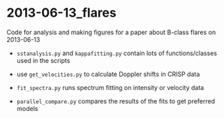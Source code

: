 # 2013-06-13_flares
Code for analysis and making figures for a paper about B-class flares on 2013-06-13

- ```sstanalysis.py``` and ```kappafitting.py``` contain lots of functions/classes used in the scripts

- use ```get_velocities.py``` to calculate Doppler shifts in CRISP data

- ```fit_spectra.py``` runs spectrum fitting on intensity or velocity data

- ```parallel_compare.py``` compares the results of the fits to get preferred models
